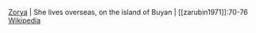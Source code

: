 
[Zorya](zorya.md) | She lives overseas, on the island of Buyan | [[zarubin1971]]:70-76<br>[Wikipedia](https://en.wikipedia.org/wiki/Zorya#Comparative_mythology)